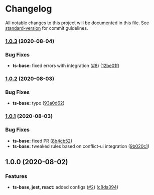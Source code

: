 # Changelog

All notable changes to this project will be documented in this file. See [standard-version](https://github.com/conventional-changelog/standard-version) for commit guidelines.

### [1.0.3](https://github.com/MapColonies/eslint-config/compare/v1.0.2...v1.0.3) (2020-08-04)


### Bug Fixes

* **ts-base:** fixed errors with integration ([#8](https://github.com/MapColonies/eslint-config/issues/8)) ([12be01f](https://github.com/MapColonies/eslint-config/commit/12be01f1b7932a04a52b862f386d694af029ded0))

### [1.0.2](https://github.com/MapColonies/eslint-config/compare/v1.0.1...v1.0.2) (2020-08-03)


### Bug Fixes

* **ts-base:** typo ([93a0d62](https://github.com/MapColonies/eslint-config/commit/93a0d623a819a51a14a4224eea6a9c87202bcbc6))

### [1.0.1](https://github.com/MapColonies/eslint-config/compare/v1.0.0...v1.0.1) (2020-08-03)


### Bug Fixes

* **ts-base:** fixed PR ([8b4cb52](https://github.com/MapColonies/eslint-config/commit/8b4cb529c4e2047909d9a983ff6a0e45ed23b666))
* **ts-base:** tweaked rules based on conflict-ui integration ([9b020c1](https://github.com/MapColonies/eslint-config/commit/9b020c1370109df9535cc9ea5fb621fc8c21aae0))

## 1.0.0 (2020-08-02)


### Features

* **ts-base, jest, react:** added configs  ([#2](https://github.com/MapColonies/eslint-config/issues/2)) ([c8da394](https://github.com/MapColonies/eslint-config/commit/c8da39496c56909f8e2523e7b640797369a29601))

